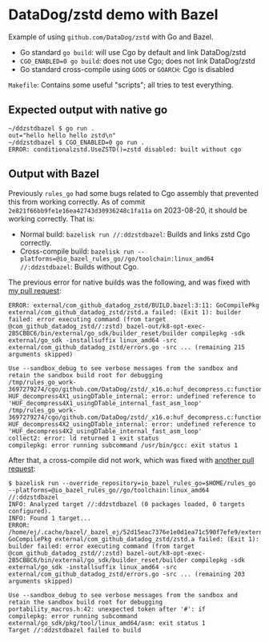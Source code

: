 # DataDog/zstd demo with Bazel

Example of using `github.com/DataDog/zstd` with Go and Bazel.

* Go standard `go build`: will use Cgo by default and link DataDog/zstd
* `CGO_ENABLED=0 go build`: does not use Cgo; does not link DataDog/zstd
* Go standard cross-compile using `GOOS` or `GOARCH`: Cgo is disabled

`Makefile`: Contains some useful "scripts"; all tries to test everything.

## Expected output with native go

```
~/ddzstdbazel $ go run .
out="hello hello hello zstd\n"
~/ddzstdbazel $ CGO_ENABLED=0 go run .
ERROR: conditionalzstd.UseZSTD()=zstd disabled: built without cgo
```

## Output with Bazel

Previously `rules_go` had some bugs related to Cgo assembly that prevented this from working correctly. As of commit `2e821f66bb9fe1e16ea42743d30936248c1fa11a` on 2023-08-20, it should be working correctly. That is:

* Normal build: `bazelisk run //:ddzstdbazel`: Builds and links zstd Cgo correctly.
* Cross-compile build: `bazelisk run --platforms=@io_bazel_rules_go//go/toolchain:linux_amd64 //:ddzstdbazel`: Builds without Cgo.

The previous error for native builds was the following, and was fixed with [my pull request](https://github.com/bazelbuild/rules_go/pull/3648):

```
ERROR: external/com_github_datadog_zstd/BUILD.bazel:3:11: GoCompilePkg external/com_github_datadog_zstd/zstd.a failed: (Exit 1): builder failed: error executing command (from target @com_github_datadog_zstd//:zstd) bazel-out/k8-opt-exec-2B5CBBC6/bin/external/go_sdk/builder_reset/builder compilepkg -sdk external/go_sdk -installsuffix linux_amd64 -src external/com_github_datadog_zstd/errors.go -src ... (remaining 215 arguments skipped)

Use --sandbox_debug to see verbose messages from the sandbox and retain the sandbox build root for debugging
/tmp/rules_go_work-3697279274/cgo/github.com/DataDog/zstd/_x16.o:huf_decompress.c:function HUF_decompress4X1_usingDTable_internal: error: undefined reference to 'HUF_decompress4X1_usingDTable_internal_fast_asm_loop'
/tmp/rules_go_work-3697279274/cgo/github.com/DataDog/zstd/_x16.o:huf_decompress.c:function HUF_decompress4X2_usingDTable_internal: error: undefined reference to 'HUF_decompress4X2_usingDTable_internal_fast_asm_loop'
collect2: error: ld returned 1 exit status
compilepkg: error running subcommand /usr/bin/gcc: exit status 1
```

After that, a cross-compile did not work, which was fixed with [another pull request](https://github.com/bazelbuild/rules_go/pull/3661):

```
$ bazelisk run --override_repository=io_bazel_rules_go=$HOME/rules_go --platforms=@io_bazel_rules_go//go/toolchain:linux_amd64 //:ddzstdbazel
INFO: Analyzed target //:ddzstdbazel (0 packages loaded, 0 targets configured).
INFO: Found 1 target...
ERROR: /home/ej/.cache/bazel/_bazel_ej/52d15eac7376e1e0d1ea71c590f7efe9/external/com_github_datadog_zstd/BUILD.bazel:3:11: GoCompilePkg external/com_github_datadog_zstd/zstd.a failed: (Exit 1): builder failed: error executing command (from target @com_github_datadog_zstd//:zstd) bazel-out/k8-opt-exec-2B5CBBC6/bin/external/go_sdk/builder_reset/builder compilepkg -sdk external/go_sdk -installsuffix linux_amd64 -src external/com_github_datadog_zstd/errors.go -src ... (remaining 203 arguments skipped)

Use --sandbox_debug to see verbose messages from the sandbox and retain the sandbox build root for debugging
portability_macros.h:42: unexpected token after '#': if
compilepkg: error running subcommand external/go_sdk/pkg/tool/linux_amd64/asm: exit status 1
Target //:ddzstdbazel failed to build
```
